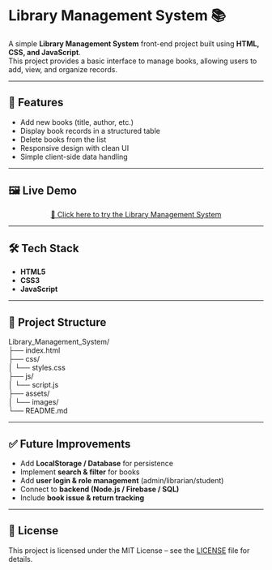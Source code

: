 # Library Management System 📚  

A simple **Library Management System** front-end project built using **HTML, CSS, and JavaScript**.  
This project provides a basic interface to manage books, allowing users to add, view, and organize records.  

---

## 🚀 Features
- Add new books (title, author, etc.)  
- Display book records in a structured table  
- Delete books from the list  
- Responsive design with clean UI  
- Simple client-side data handling  

---
## 🖼️ Live Demo

<p align="center">
  <a href="https://librarymangementsystemui.netlify.app/" target="_blank">
    🚀 Click here to try the Library Management System
  </a>
</p>


---

## 🛠️ Tech Stack
- **HTML5**  
- **CSS3**  
- **JavaScript**  

---

## 📂 Project Structure

Library_Management_System/  
├── index.html  
├── css/  
│   └── styles.css  
├── js/  
│   └── script.js  
├── assets/  
│   └── images/  
└── README.md  

---

## ✅ Future Improvements
- Add **LocalStorage / Database** for persistence  
- Implement **search & filter** for books  
- Add **user login & role management** (admin/librarian/student)  
- Connect to **backend (Node.js / Firebase / SQL)**  
- Include **book issue & return tracking**  

---

## 📄 License
This project is licensed under the MIT License – see the [LICENSE](./LICENSE) file for details.  
